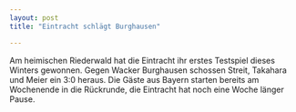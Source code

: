 ```yaml
---
layout: post
title: "Eintracht schlägt Burghausen"

---
```


Am heimischen Riederwald hat die Eintracht ihr erstes Testspiel dieses Winters gewonnen. Gegen Wacker Burghausen schossen Streit, Takahara und Meier ein 3:0 heraus. Die Gäste aus Bayern starten bereits am Wochenende in die Rückrunde, die Eintracht hat noch eine Woche länger Pause.


